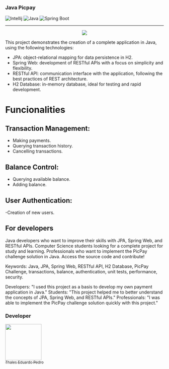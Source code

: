 ### Java Picpay 
![Intellij](https://img.shields.io/badge/IntelliJ_IDEA-000000.svg?style=for-the-badge&logo=intellij-idea&logoColor=white)
![Java](https://img.shields.io/badge/Java-ED8B00?style=for-the-badge&logo=openjdk&logoColor=white)
![Spring Boot](https://img.shields.io/badge/Spring_Boot-F2F4F9?style=for-the-badge&logo=spring-boot)

---

<p align="center">
<img src="https://img.shields.io/badge/Status-Complete-green20%25">
</p>


This project demonstrates the creation of a complete application in Java, using the following technologies:

- JPA: object-relational mapping for data persistence in H2.
- Spring Web: development of RESTful APIs with a focus on simplicity and flexibility.
- RESTful API: communication interface with the application, following the best practices of REST architecture.
- H2 Database: in-memory database, ideal for testing and rapid development.

# Funcionalities


## Transaction Management:
- Making payments.
- Querying transaction history.
- Cancelling transactions.
  
## Balance Control:
- Querying available balance.
- Adding balance.
## User Authentication:
-Creation of new users.

## For developers
Java developers who want to improve their skills with JPA, Spring Web, and RESTful APIs.
Computer Science students looking for a complete project for study and learning.
Professionals who want to implement the PicPay challenge solution in Java.
Access the source code and contribute!

Keywords: Java, JPA, Spring Web, RESTful API, H2 Database, PicPay Challenge, transactions, balance, authentication, unit tests, performance, security.

Developers: "I used this project as a basis to develop my own payment application in Java."
Students: "This project helped me to better understand the concepts of JPA, Spring Web, and RESTful APIs."
Professionals: "I was able to implement the PicPay challenge solution quickly with this project."

### Developer 
 [<img loading="lazy" src="https://avatars.githubusercontent.com/u/89024257?v=4" width=115><br><sub>Thales Eduardo Pedro</sub>](https://github.com/thales32k0)
